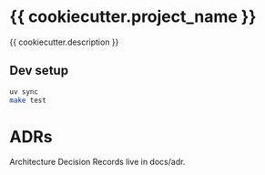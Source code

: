 # {{ cookiecutter.project_name }}

{{ cookiecutter.description }}

## Dev setup

```bash
uv sync
make test
```

# ADRs

Architecture Decision Records live in docs/adr.
